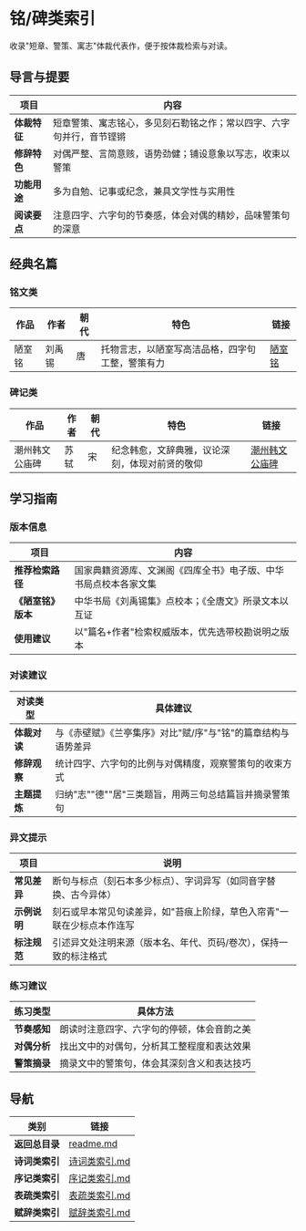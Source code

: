 # 铭/碑类索引

收录"短章、警策、寓志"体裁代表作，便于按体裁检索与对读。

## 导言与提要

| 项目 | 内容 |
|------|------|
| **体裁特征** | 短章警策、寓志铭心，多见刻石勒铭之作；常以四字、六字句并行，音节铿锵 |
| **修辞特色** | 对偶严整、言简意赅，语势劲健；铺设意象以写志，收束以警策 |
| **功能用途** | 多为自勉、记事或纪念，兼具文学性与实用性 |
| **阅读要点** | 注意四字、六字句的节奏感，体会对偶的精妙，品味警策句的深意 |

## 经典名篇

### 铭文类

| 作品 | 作者 | 朝代 | 特色 | 链接 |
|------|------|------|------|------|
| 陋室铭 | 刘禹锡 | 唐 | 托物言志，以陋室写高洁品格，四字句工整，警策有力 | [陋室铭](./铭碑/陋室铭.md) |

### 碑记类

| 作品 | 作者 | 朝代 | 特色 | 链接 |
|------|------|------|------|------|
| 潮州韩文公庙碑 | 苏轼 | 宋 | 纪念韩愈，文辞典雅，议论深刻，体现对前贤的敬仰 | [潮州韩文公庙碑](./铭碑/潮州韩文公庙碑.md) |

## 学习指南

### 版本信息

| 项目 | 内容 |
|------|------|
| **推荐检索路径** | 国家典籍资源库、文渊阁《四库全书》电子版、中华书局点校本各家文集 |
| **《陋室铭》版本** | 中华书局《刘禹锡集》点校本；《全唐文》所录文本以互证 |
| **使用建议** | 以"篇名+作者"检索权威版本，优先选带校勘说明之版本 |

### 对读建议

| 对读类型 | 具体建议 |
|----------|----------|
| **体裁对读** | 与《赤壁赋》《兰亭集序》对比"赋/序"与"铭"的篇章结构与语势差异 |
| **修辞观察** | 统计四字、六字句的比例与对偶精度，观察警策句的收束方式 |
| **主题提炼** | 归纳"志""德""居"三类题旨，用两三句总结篇旨并摘录警策句 |

### 异文提示

| 项目 | 说明 |
|------|------|
| **常见差异** | 断句与标点（刻石本多少标点）、字词异写（如同音字替换、古今异体） |
| **示例说明** | 刻石或早本常见句读差异，如"苔痕上阶绿，草色入帘青"一联在少标点本作连写 |
| **标注规范** | 引述异文处注明来源（版本名、年代、页码/卷次），保持一致的标注格式 |

### 练习建议

| 练习类型 | 具体方法 |
|----------|----------|
| **节奏感知** | 朗读时注意四字、六字句的停顿，体会音韵之美 |
| **对偶分析** | 找出文中的对偶句，分析其工整程度和表达效果 |
| **警策摘录** | 摘录文中的警策句，体会其深刻含义和表达技巧 |

## 导航

| 类别 | 链接 |
|------|------|
| **返回总目录** | [readme.md](./readme.md) |
| **诗词类索引** | [诗词类索引.md](./诗词类索引.md) |
| **序记类索引** | [序记类索引.md](./序记类索引.md) |
| **表疏类索引** | [表疏类索引.md](./表疏类索引.md) |
| **赋辞类索引** | [赋辞类索引.md](./赋辞类索引.md) |